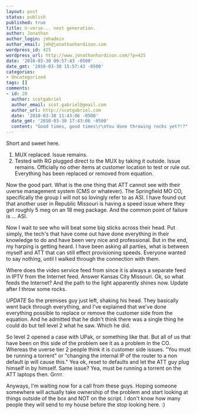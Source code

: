 ```yaml
---
layout: post
status: publish
published: true
title: U-verse... next generation.
author: Jonathan
author_login: jmhadmin
author_email: jmh@jonathanhardison.com
wordpress_id: 425
wordpress_url: http://www.jonathanhardison.com/?p=425
date: '2010-03-30 09:57:43 -0500'
date_gmt: '2010-03-30 15:57:43 -0500'
categories:
- Uncategorized
tags: []
comments:
- id: 20
  author: scotgabriel
  author_email: scot.gabriel@gmail.com
  author_url: http://scotgabriel.com
  date: '2010-03-30 11:43:06 -0500'
  date_gmt: '2010-03-30 17:43:06 -0500'
  content: "Good times, good times\r\nYou done throwing rocks yet?!?"
---
```

Short and sweet here.

  1. MUX replaced. Issue remains.
  2. Tested with RG plugged direct to the MUX by taking it outside. Issue remains. Officially no other items at customer location to test or rule out. Everything has been replaced or removed from equation.

Now the good part. What is the one thing that ATT cannot see with their uverse management system (CMS or whatever). The Springfield MO CO, specifically the group I will not so lovingly refer to as ASI.
I have found out that another user in Republic Missouri is having a speed issue where they get roughly 5 meg on an 18 meg package. And the common point of failure is ... ASI.

Now I wait to see who will beat some big sticks across their head.
Put simply, the tech's that have come out have done everything in their knowledge to do and have been very nice and professional. But in the end, my harping is getting heard. I have been asking all parties, what is between myself and ATT that can still effect provisioning speeds. Everyone wanted to say nothing, until I walked through the connection with them.

Where does the video service feed from since it is always a separate feed in IPTV from the Internet feed. Answer Kansas City Missouri. Ok, so what feeds the Internet? And the path to the light apparently shines now.
Update after I throw some rocks.

*UPDATE*
So the premises guy just left, shaking his head. They basically went back through everything, and I've explained that we've done everything possible to replace or remove the customer side from the equation. And he admitted that he didn't think there was a single thing he could do but tell level 2 what he saw. Which he did.

So level 2 opened a case with UPak, or something like that. But all of us that have been on this side of the problem see it as a problem in the CO. Whereas the uverse tier 2 people think it is customer side issues. "You must be running a torrent" or "changing the internal IP of the router to a non default ip will cause this." Yea ok, reset to defaults and let the ATT guy plug himself in by himself. Same issue? Yea, must be running a torrent on the ATT laptops then. Grrrr.

Anyways, I'm waiting now for a call from these guys. Hoping someone somewhere will actually take ownership of the problem and start looking at things outside of the box and NOT on the script. I don't know how many people they will send to my house before the stop looking here. :)
